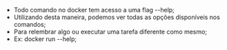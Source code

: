 * Todo comando no docker tem acesso a uma flag --help;
* Utilizando desta maneira, podemos ver todas as opções disponíveis nos comandos;
* Para relembrar algo ou executar uma tarefa diferente como mesmo;
* Ex: docker run --help;